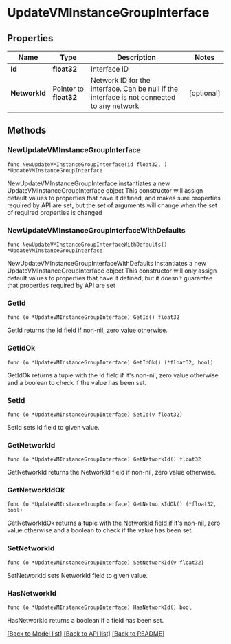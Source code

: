 # UpdateVMInstanceGroupInterface

## Properties

Name | Type | Description | Notes
------------ | ------------- | ------------- | -------------
**Id** | **float32** | Interface ID | 
**NetworkId** | Pointer to **float32** | Network ID for the interface. Can be null if the interface is not connected to any network | [optional] 

## Methods

### NewUpdateVMInstanceGroupInterface

`func NewUpdateVMInstanceGroupInterface(id float32, ) *UpdateVMInstanceGroupInterface`

NewUpdateVMInstanceGroupInterface instantiates a new UpdateVMInstanceGroupInterface object
This constructor will assign default values to properties that have it defined,
and makes sure properties required by API are set, but the set of arguments
will change when the set of required properties is changed

### NewUpdateVMInstanceGroupInterfaceWithDefaults

`func NewUpdateVMInstanceGroupInterfaceWithDefaults() *UpdateVMInstanceGroupInterface`

NewUpdateVMInstanceGroupInterfaceWithDefaults instantiates a new UpdateVMInstanceGroupInterface object
This constructor will only assign default values to properties that have it defined,
but it doesn't guarantee that properties required by API are set

### GetId

`func (o *UpdateVMInstanceGroupInterface) GetId() float32`

GetId returns the Id field if non-nil, zero value otherwise.

### GetIdOk

`func (o *UpdateVMInstanceGroupInterface) GetIdOk() (*float32, bool)`

GetIdOk returns a tuple with the Id field if it's non-nil, zero value otherwise
and a boolean to check if the value has been set.

### SetId

`func (o *UpdateVMInstanceGroupInterface) SetId(v float32)`

SetId sets Id field to given value.


### GetNetworkId

`func (o *UpdateVMInstanceGroupInterface) GetNetworkId() float32`

GetNetworkId returns the NetworkId field if non-nil, zero value otherwise.

### GetNetworkIdOk

`func (o *UpdateVMInstanceGroupInterface) GetNetworkIdOk() (*float32, bool)`

GetNetworkIdOk returns a tuple with the NetworkId field if it's non-nil, zero value otherwise
and a boolean to check if the value has been set.

### SetNetworkId

`func (o *UpdateVMInstanceGroupInterface) SetNetworkId(v float32)`

SetNetworkId sets NetworkId field to given value.

### HasNetworkId

`func (o *UpdateVMInstanceGroupInterface) HasNetworkId() bool`

HasNetworkId returns a boolean if a field has been set.


[[Back to Model list]](../README.md#documentation-for-models) [[Back to API list]](../README.md#documentation-for-api-endpoints) [[Back to README]](../README.md)


